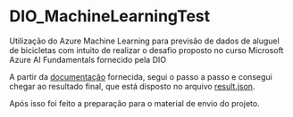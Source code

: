 # DIO_MachineLearningTest
Utilização do Azure Machine Learning para previsão de dados de aluguel de bicicletas com intuito de realizar o desafio proposto no curso Microsoft Azure AI Fundamentals fornecido pela DIO

A partir da [documentação](https://microsoftlearning.github.io/mslearn-ai-fundamentals/Instructions/Labs/01-machine-learning.html#deploy-and-test-the-model) fornecida, segui o passo a passo e consegui chegar ao resultado final, que está disposto no arquivo [result.json](https://github.com/LucasHCostaCarvalho/DIO_MachineLearningTest/blob/8373c62446c00d5b1a821544176037df7a402ceb/result.json).

Após isso foi feito a preparação para o material de envio do projeto.
